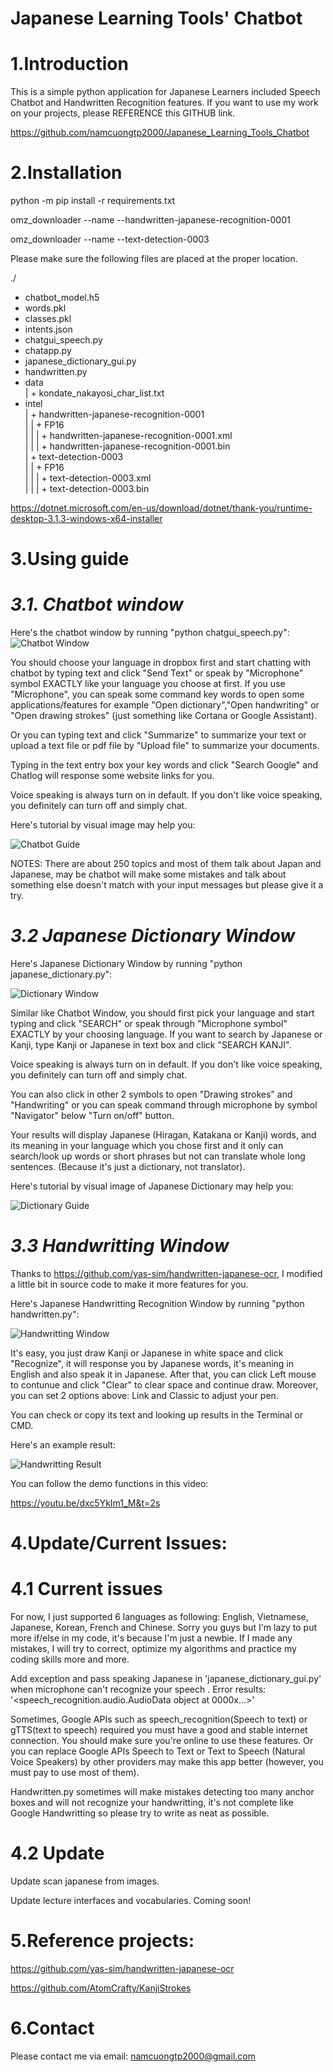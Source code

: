 # Japanese Learning Tools' Chatbot
# **1.Introduction**

This is a simple python application for Japanese Learners included Speech Chatbot and Handwritten Recognition features.
If you want to use my work on your projects, please REFERENCE this GITHUB link.

https://github.com/namcuongtp2000/Japanese_Learning_Tools_Chatbot

# **2.Installation**

python -m pip install -r requirements.txt

omz_downloader --name --handwritten-japanese-recognition-0001
  
omz_downloader --name --text-detection-0003
  
 Please make sure the following files are placed at the proper location.


./
+ chatbot_model.h5
+ words.pkl
+ classes.pkl
+ intents.json
+ chatgui_speech.py
+ chatapp.py
+ japanese_dictionary_gui.py
+ handwritten.py  
+ data  
| + kondate_nakayosi_char_list.txt  
+ intel  
| + handwritten-japanese-recognition-0001  
| | + FP16  
| | | + handwritten-japanese-recognition-0001.xml  
| | | + handwritten-japanese-recognition-0001.bin  
| + text-detection-0003  
| | + FP16  
| | | + text-detection-0003.xml  
| | | + text-detection-0003.bin

https://dotnet.microsoft.com/en-us/download/dotnet/thank-you/runtime-desktop-3.1.3-windows-x64-installer


# **3.Using guide**

# *3.1. Chatbot window*

Here's the chatbot window by running "python chatgui_speech.py":
<img src="/img/chatbot_window.png" alt="Chatbot Window" title="Chatbot Window">

You should choose your language in dropbox first and start chatting with chatbot by typing text and click "Send Text" or speak by "Microphone" symbol EXACTLY like your language you choose at first. If you use "Microphone", you can speak some command key words to open some applications/features for example "Open dictionary","Open handwriting" or "Open drawing strokes" (just something like Cortana or Google Assistant).

Or you can typing text and  click "Summarize" to summarize your text or upload a text file or pdf file by "Upload file" to summarize your documents.

Typing in the text entry box your key words and click "Search Google" and Chatlog will response some website links for you.

Voice speaking is always turn on in default. If you don't like voice speaking, you definitely can turn off and simply chat.

Here's tutorial by visual image may help you:

<img src="/img/chatbot_guide.png" alt="Chatbot Guide" title="Chatbot Guide">

NOTES: There are about 250 topics and most of them talk about Japan and Japanese, may be chatbot will make some mistakes and talk about something else doesn't match with your input messages but please give it a try.

# *3.2 Japanese Dictionary Window*

Here's Japanese Dictionary Window by running "python japanese_dictionary.py": 

<img src="/img/dictionary_window.png" alt="Dictionary Window" title="Dictionary Window">

Similar like Chatbot Window, you should first pick your language and start typing and click "SEARCH" or speak through "Microphone symbol" EXACTLY by your choosing language. If you want to search by Japanese or Kanji, type Kanji or Japanese in text box and click "SEARCH KANJI".

Voice speaking is always turn on in default. If you don't like voice speaking, you definitely can turn off and simply chat.

You can also click in other 2 symbols to open "Drawing strokes" and "Handwriting" or you can speak command through microphone by symbol "Navigator" below "Turn on/off" button.

Your results will display Japanese (Hiragan, Katakana or Kanji) words, and its meaning in your language which you chose first and it only can search/look up words or short phrases but not can translate whole long sentences. (Because it's just a dictionary, not translator).

Here's tutorial by visual image of Japanese Dictionary may help you:

<img src="/img/dictionary_guide.png" alt="Dictionary Guide" title="Dictionary Guide">

# *3.3 Handwritting Window*

Thanks to https://github.com/yas-sim/handwritten-japanese-ocr, I modified a little bit in source code to make it more features for you.

Here's Japanese Handwritting Recognition Window by running "python handwritten.py":

<img src="/img/Handwritting_window.png" alt="Handwritting Window" title="Handwritting Window">

It's easy, you just draw Kanji or Japanese in white space and click "Recognize", it will response you by Japanese words, it's meaning in English and also speak it in Japanese. After that, you can click Left mouse to contunue and click "Clear" to clear space and continue draw. Moreover, you can set 2 options above: Link and Classic to adjust your pen.

You can check or copy its text and looking up results in the Terminal or CMD.

Here's an example result:

<img src="/img/Handwritting_result.png" alt="Handwritting Result" title="Handwritting Result">

You can follow the demo functions in this video: 

https://youtu.be/dxc5YkIm1_M&t=2s

# **4.Update/Current Issues:**

# 4.1 Current issues

For now, I just supported 6 languages as following: English, Vietnamese, Japanese, Korean, French and Chinese. Sorry you guys but I'm lazy to put more if/else in my code, it's because I'm just a newbie. If I made any mistakes, I will try to correct, optimize my algorithms and practice my coding skills more and more.

Add exception and pass speaking Japanese in 'japanese_dictionary_gui.py' when microphone can't recognize your speech . Error results: '<speech_recognition.audio.AudioData object at 0000x...>'

Sometimes, Google APIs such as speech_recognition(Speech to text) or gTTS(text to speech) required you must have a good and stable internet connection. You should make sure you're online to use these features. Or you can replace Google APIs Speech to Text or Text to Speech (Natural Voice Speakers) by other providers may make this app better (however, you must pay to use most of them).

Handwritten.py sometimes will make mistakes detecting too many anchor boxes and will not recognize your handwritting, it's not complete like Google Handwritting so please try to write as neat as possible.

# 4.2 Update

Update scan japanese from images.

Update lecture interfaces and vocabularies. Coming soon!

# **5.Reference projects:**

https://github.com/yas-sim/handwritten-japanese-ocr

https://github.com/AtomCrafty/KanjiStrokes

# **6.Contact**

Please contact me via email: namcuongtp2000@gmail.com
